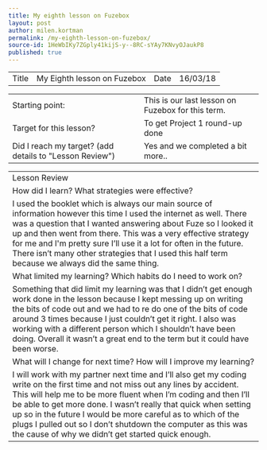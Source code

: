 ```yaml
---
title: My eighth lesson on Fuzebox
layout: post
author: milen.kortman
permalink: /my-eighth-lesson-on-fuzebox/
source-id: 1HeWbIKy7ZGply41kijS-y--8RC-sYAy7KNvyOJaukP8
published: true
---
```

<table>
  <tr>
    <td>Title</td>
    <td>My Eighth lesson on Fuzebox</td>
    <td>Date</td>
    <td>16/03/18</td>
  </tr>
</table>


<table>
  <tr>
    <td>Starting point:</td>
    <td>This is our last lesson on Fuzebox for this term.</td>
  </tr>
  <tr>
    <td>Target for this lesson?</td>
    <td>To get Project 1 round-up done</td>
  </tr>
  <tr>
    <td>Did I reach my target? 
(add details to "Lesson Review")</td>
    <td>Yes and we completed a bit more..</td>
  </tr>
</table>


<table>
  <tr>
    <td>Lesson Review</td>
  </tr>
  <tr>
    <td>How did I learn? What strategies were effective? </td>
  </tr>
  <tr>
    <td>I used the booklet which is always our main source of information however this time I used the internet as well. There was a question that I wanted answering about Fuze so I looked it up and then went from there. This was a very effective strategy for me and I'm pretty sure I’ll use it a lot for often in the future. There isn’t many other strategies that I used this half term because we always did the same thing.</td>
  </tr>
  <tr>
    <td>What limited my learning? Which habits do I need to work on? </td>
  </tr>
  <tr>
    <td>Something that did limit my learning was that I didn’t get enough work done in the lesson because I kept messing up on writing the bits of code out and we had to re do one of the bits of code around 3 times because I just couldn’t get it right. I also was working with a different person which I shouldn’t have been doing. Overall it wasn’t a great end to the term but it could have been worse.</td>
  </tr>
  <tr>
    <td>What will I change for next time? How will I improve my learning?</td>
  </tr>
  <tr>
    <td>I will work with my partner next time and I’ll also get my coding write on the first time and not miss out any lines by accident. This will help me to be more fluent when I’m coding and then I’ll be able to get more done. I wasn’t really that quick when setting up so in the future I would be more careful as to which of the plugs I pulled out so I don’t shutdown the computer as this was the cause of why we didn’t get started quick enough.</td>
  </tr>
</table>


